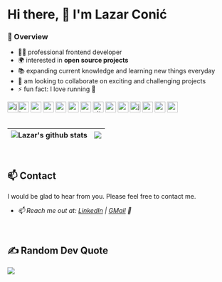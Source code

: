 # Hi there, 👋 I'm Lazar Conić

### 🔭 Overview
-   👨‍💻 professional frontend developer 
-   🌍 interested in **open source projects**
-   📚 expanding current knowledge and learning new things everyday
-   👯 am looking to collaborate on exciting and challenging projects
-   ⚡️ fun fact: I love running 🏃

 <div>
    <img src="https://user-images.githubusercontent.com/25181517/117447155-6a868a00-af3d-11eb-9cfe-245df15c9f3f.png" alt="js-icon" width="24" height="24"/><img src="https://user-images.githubusercontent.com/25181517/183890598-19a0ac2d-e88a-4005-a8df-1ee36782fde1.png" alt="ts-icon" width="24" height="24"/>
    <img src="https://user-images.githubusercontent.com/25181517/183897015-94a058a6-b86e-4e42-a37f-bf92061753e5.png" alt="react-icon" width="24" height="24"/>
    <img src="https://github.com/marwin1991/profile-technology-icons/assets/136815194/5f8c622c-c217-4649-b0a9-7e0ee24bd704" alt="next-icon" width="24" height="24"/>
    <img src="https://user-images.githubusercontent.com/25181517/117448124-a2da9800-af3e-11eb-85d2-bd1b69b65603.png" alt="vue-icon" width="24" height="24"/>
    <img src="https://user-images.githubusercontent.com/25181517/121401671-49102800-c959-11eb-9f6f-74d49a5e1774.png" alt="npm-icon" width="24" height="24"/>
    <img src="https://user-images.githubusercontent.com/25181517/183049794-a3dfaddd-22ee-4ffe-b0b4-549ccd4879f9.png" alt="yarn-icon" width="24" height="24"/>
    <img src="https://github-production-user-asset-6210df.s3.amazonaws.com/62091613/261395532-b40892ef-efb8-4b0e-a6b5-d1cfc2f3fc35.png" alt="vite-icon" width="24" height="24"/>
    <img src="https://user-images.githubusercontent.com/25181517/187955008-981340e6-b4cc-441b-80cf-7a5e94d29e7e.png" alt="webpack-icon" width="24" height="24"/>
    <img src="https://github.com/marwin1991/profile-technology-icons/assets/136815194/c49c6dbd-992a-4f14-9cf4-ff40cb5344ed" alt="gulp-icon" width="24" height="24"/>
    <img src="https://user-images.githubusercontent.com/25181517/187955005-f4ca6f1a-e727-497b-b81b-93fb9726268e.png" alt="jest-icon" width="24" height="24"/>
    <img src="https://user-images.githubusercontent.com/25181517/183568594-85e280a7-0d7e-4d1a-9028-c8c2209e073c.png" alt="node-icon" width="24" height="24"/>
    <img src="https://user-images.githubusercontent.com/25181517/183859966-a3462d8d-1bc7-4880-b353-e2cbed900ed6.png" alt="express-icon" width="24" height="24"/>
    <img src="https://user-images.githubusercontent.com/25181517/183896132-54262f2e-6d98-41e3-8888-e40ab5a17326.png" alt="aws-icon" width="24" height="24"/>
  </div>


<br/>

<!-- [![Anurag's GitHub stats](https://github-readme-stats.vercel.app/api?username=lzr247)](https://github.com/anuraghazra/github-readme-stats) -->

| <img align="center" src="https://github-readme-stats.vercel.app/api?username=lzr247" alt="Lazar's github stats" /> | <img align="center" src="https://github-readme-stats.vercel.app/api/top-langs/?username=lzr247" /> |
| ------------- | ------------- |

<br/>

## :mailbox: Contact
I would be glad to hear from you. Please feel free to contact me.

-   _📫 Reach me out at: [LinkedIn](https://www.linkedin.com/in/lazar-coni%C4%87-196991207/) | [GMail](mailto:coniclazar1@gmail.com) 🧭_

<br/>

## ✍️ Random Dev Quote
![](https://quotes-github-readme.vercel.app/api?type=horizontal)
